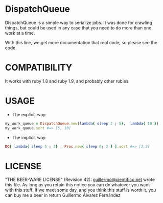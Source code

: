 DispatchQueue
=============

DispatchQueue is a simple way to serialize jobs. 
It was done for crawling things, but could be used in any case that you need to do more than one work at a time.

With this line, we get more documentation that real code, so please see the code.


COMPATIBILITY
=============

It works with ruby 1.8 and ruby 1.9, and probably other rubies.

USAGE
=====

* The explicit way:

```ruby
my_work_queue = DispatchQueue.new(lambda{ sleep 3 ; 5},  lambda{ 10 })
my_work_queue.sort #=> [5, 10]
```

* The implicit way:

```ruby
DQ[ lambda{ sleep 5 ; 3} , Proc.new{ sleep 6; 2 } ].sort #=> [2,3]
```

LICENSE
=======

"THE BEER-WARE LICENSE" (Revision 42):
<guillermo@cientifico.net> wrote this file. As long as you retain this notice you
can do whatever you want with this stuff. If we meet some day, and you think
this stuff is worth it, you can buy me a beer in return Guillermo Álvarez Fernández
